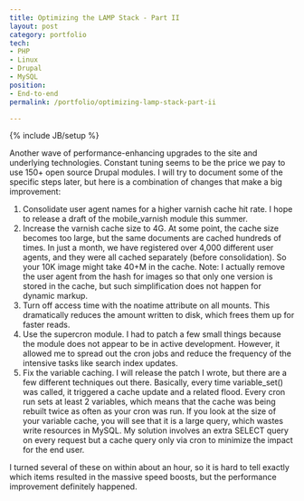```yaml
---
title: Optimizing the LAMP Stack - Part II
layout: post
category: portfolio
tech:
- PHP
- Linux
- Drupal
- MySQL
position:
- End-to-end
permalink: /portfolio/optimizing-lamp-stack-part-ii

---
```

{% include JB/setup %}
<div id="node-111" class="node node-portfolio node-promoted">
  <div class="content clearfix">
    <div class="field field-name-body field-type-text-with-summary field-label-hidden"><div class="field-items"><div class="field-item even"><p>Another wave of performance-enhancing upgrades to the site and underlying technologies. Constant tuning seems to be the price we pay to use 150+ open source Drupal modules. I will try to document some of the specific steps later, but here is a combination of changes that make a big improvement:</p>
<ol><li>
		Consolidate user agent names for a higher varnish cache hit rate. I hope to release a draft of the mobile_varnish module this summer.</li>
	<li>
		Increase the varnish cache size to 4G. At some point, the cache size becomes too large, but the same documents are cached hundreds of times. In just a month, we have registered over 4,000 different user agents, and they were all cached separately (before consolidation). So your 10K image might take 40+M in the cache. Note: I actually remove the user agent from the hash for images so that only one version is stored in the cache, but such simplification does not happen for dynamic markup.</li>
	<li>
		Turn off access time with the noatime attribute on all mounts. This dramatically reduces the amount written to disk, which frees them up for faster reads.</li>
	<li>
		Use the supercron module. I had to patch a few small things because the module does not appear to be in active development. However, it allowed me to spread out the cron jobs and reduce the frequency of the intensive tasks like search index updates.</li>
	<li>
		Fix the variable caching. I will release the patch I wrote, but there are a few different techniques out there. Basically, every time variable_set() was called, it triggered a cache update and a related flood. Every cron run sets at least 2 variables, which means that the cache was being rebuilt twice as often as your cron was run. If you look at the size of your variable cache, you will see that it is a large query, which wastes write resources in MySQL. My solution involves an extra SELECT query on every request but a cache query only via cron to minimize the impact for the end user.</li>
</ol><p>I turned several of these on within about an hour, so it is hard to tell exactly which items resulted in the massive speed boosts, but the performance improvement definitely happened.</p>
</div></div></div>  </div>
</div>
